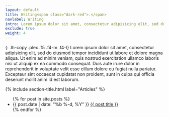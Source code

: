 ```yaml
---
layout: default
title: Writing<span class="dark-red">.</span>
navlabel: Writing
intro: Lorem ipsum dolor sit amet, consectetur adipisicing elit, sed do eiusmod tempor incididunt ut labore et dolore magna aliqua.
exclude: true
weight: 4
---
```


{: .lh-copy .plex .f5 .f4-m .f4-l}
Lorem ipsum dolor sit amet, consectetur adipisicing elit, sed do eiusmod tempor incididunt ut labore et dolore magna aliqua. Ut enim ad minim veniam, quis nostrud exercitation ullamco laboris nisi ut aliquip ex ea commodo consequat. Duis aute irure dolor in reprehenderit in voluptate velit esse cillum dolore eu fugiat nulla pariatur. Excepteur sint occaecat cupidatat non proident, sunt in culpa qui officia deserunt mollit anim id est laborum.

{% include section-title.html label="Articles" %}

<ul class="list ma0 pa0">
  {% for post in site.posts %}
  <li class="pb3 lh-copy mb4 blog-link">
    <span class="db plexb f5 silver lh-copy">{{ post.date | date: "%b %-d,  %Y" }}</span>
    <span class="db plex f5 f4-m f4-l lh-copy"><a class="link dim" href="{{ post.url }}">{{ post.title }}</a></span>
  </li>
  {% endfor %}
</ul>
